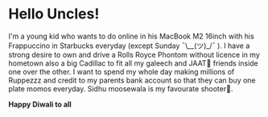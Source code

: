 # Hello Uncles!
I'm a young kid who wants to do online in his MacBook M2 16inch with his Frappuccino in Starbucks everyday (except Sunday ¯\\__(ツ)_/¯ ). I have a strong desire to own and drive a Rolls Royce Phontom without licence in my hometown also a big Cadillac to fit all my galeech and JAAT🔫 friends inside one over the other. I want to spend my whole day making millions of Ruppezzz and credit to my parents bank account so that they can buy one plate momos everyday. Sidhu moosewala is my favourate shooter🤭.

****Happy Diwali to all****

<!---
Shalin0003/Shalin0003 is a ✨ special ✨ repository because its `README.md` (this file) appears on your GitHub profile.
You can click the Preview link to take a look at your changes.
--->
